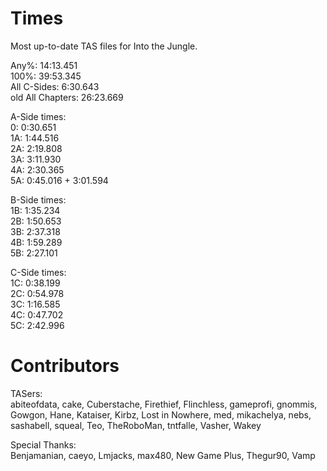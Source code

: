 # Times
Most up-to-date TAS files for Into the Jungle.

Any%: 14:13.451  
100%: 39:53.345  
All C-Sides: 6:30.643  
old All Chapters: 26:23.669

A-Side times:  
0:   0:30.651  
1A:  1:44.516  
2A:  2:19.808  
3A:  3:11.930  
4A:  2:30.365  
5A:  0:45.016 + 3:01.594

B-Side times:  
1B:  1:35.234  
2B:  1:50.653  
3B:  2:37.318  
4B:  1:59.289  
5B:  2:27.101

C-Side times:  
1C:  0:38.199  
2C:  0:54.978  
3C:  1:16.585  
4C:  0:47.702  
5C:  2:42.996

# Contributors
TASers:  
abiteofdata, cake, Cuberstache, Firethief, Flinchless, gameprofi, gnommis, Gowgon, Hane, Kataiser, Kirbz, Lost in Nowhere, med, mikachelya, nebs, sashabell, squeal, Teo, TheRoboMan, tntfalle, Vasher, Wakey

Special Thanks:  
Benjamanian, caeyo, Lmjacks, max480, New Game Plus, Thegur90, Vamp